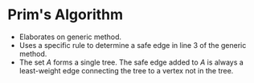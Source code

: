 # Prim's Algorithm
- Elaborates on generic method.
- Uses a specific rule to determine a safe edge in line 3 of the generic method.
- The set *A* forms a single tree. The safe edge added to *A* is always a least-weight edge connecting the tree to a vertex not in the tree.